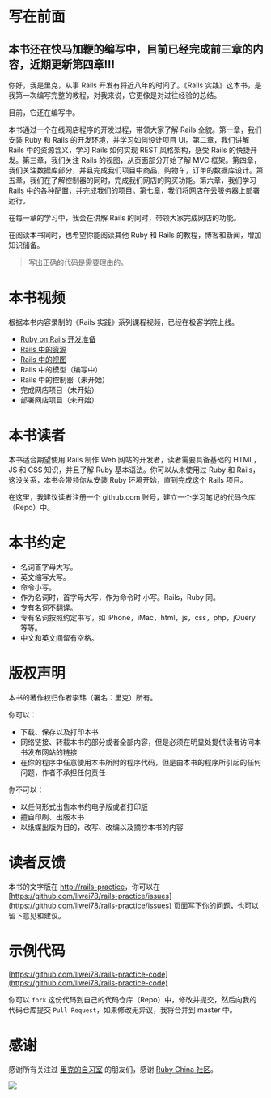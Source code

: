 # 写在前面

## 本书还在快马加鞭的编写中，目前已经完成前三章的内容，近期更新第四章!!!

你好，我是里克，从事 Rails 开发有将近八年的时间了。《Rails 实践》这本书，是我第一次编写完整的教程，对我来说，它更像是对过往经验的总结。

目前，它还在编写中。

本书通过一个在线网店程序的开发过程，带领大家了解 Rails 全貌。第一章，我们安装 Ruby 和 Rails 的开发环境，并学习如何设计项目 UI。第二章，我们讲解 Rails 中的资源含义，学习 Rails 如何实现 REST 风格架构，感受 Rails 的快捷开发。第三章，我们关注 Rails 的视图，从页面部分开始了解 MVC 框架。第四章，我们关注数据库部分，并且完成我们项目中商品，购物车，订单的数据库设计。第五章，我们在了解控制器的同时，完成我们网店的购买功能。第六章，我们学习 Rails 中的各种配置，并完成我们的项目。第七章，我们将网店在云服务器上部署运行。

在每一章的学习中，我会在讲解 Rails 的同时，带领大家完成网店的功能。

在阅读本书同时，也希望你能阅读其他 Ruby 和 Rails 的教程，博客和新闻，增加知识储备。

> 写出正确的代码是需要理由的。

# 本书视频

根据本书内容录制的《Rails 实践》系列课程视频，已经在极客学院上线。

* [Ruby on Rails 开发准备](http://www.jikexueyuan.com/course/650.html?hmsr=teacher_liweirails_c650)
* [Rails 中的资源](http://www.jikexueyuan.com/course/741.html?hmsr=teacher_liweirails_c741)
* [Rails 中的视图](http://www.jikexueyuan.com/course/788.html?hmsr=teacher_liweirails_c788)
* Rails 中的模型（编写中）
* Rails 中的控制器（未开始）
* 完成网店项目（未开始）
* 部署网店项目（未开始）

# 本书读者

本书适合期望使用 Rails 制作 Web 网站的开发者，读者需要具备基础的 HTML，JS 和 CSS 知识，并且了解 Ruby 基本语法。你可以从未使用过 Ruby 和 Rails，这没关系，本书会带领你从安装 Ruby 环境开始，直到完成这个 Rails 项目。

在这里，我建议读者注册一个 github.com 账号，建立一个学习笔记的代码仓库（Repo）中。

# 本书约定

* 名词首字母大写。
* 英文缩写大写。
* 命令小写。
* 作为名词时，首字母大写，作为命令时 小写。Rails，Ruby 同。
* 专有名词不翻译。
* 专有名词按照约定书写，如 iPhone，iMac，html，js，css，php，jQuery 等等。
* 中文和英文间留有空格。

# 版权声明

本书的著作权归作者李玮（署名：里克）所有。

你可以：

* 下载、保存以及打印本书
* 网络链接、转载本书的部分或者全部内容，但是必须在明显处提供读者访问本书发布网站的链接
* 在你的程序中任意使用本书所附的程序代码，但是由本书的程序所引起的任何问题，作者不承担任何责任

你不可以：

* 以任何形式出售本书的电子版或者打印版
* 擅自印刷、出版本书
* 以纸媒出版为目的，改写、改编以及摘抄本书的内容

# 读者反馈

本书的文字版在 [http://rails-practice](http://rails-practice)，你可以在 [https://github.com/liwei78/rails-practice/issues](https://github.com/liwei78/rails-practice/issues) 页面写下你的问题，也可以留下意见和建议。

# 示例代码

[https://github.com/liwei78/rails-practice-code](https://github.com/liwei78/rails-practice-code)

你可以 `fork` 这份代码到自己的代码仓库（Repo）中，修改并提交，然后向我的代码仓库提交 `Pull Request`，如果修改无异议，我将合并到 master 中。

# 感谢

感谢所有关注过 [里克的自习室](http://railser.cn/) 的朋友们，感谢 [Ruby China 社区](https://ruby-china.org)。

![](http://railser.cn/uploads/weixin.jpg)
